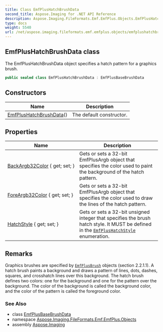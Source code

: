 ```yaml
---
title: Class EmfPlusHatchBrushData
second_title: Aspose.Imaging for .NET API Reference
description: Aspose.Imaging.FileFormats.Emf.EmfPlus.Objects.EmfPlusHatchBrushData class. The EmfPlusHatchBrushData object specifies a hatch pattern for a graphics brush
type: docs
weight: 5540
url: /net/aspose.imaging.fileformats.emf.emfplus.objects/emfplushatchbrushdata/
---
```

## EmfPlusHatchBrushData class

The EmfPlusHatchBrushData object specifies a hatch pattern for a graphics brush.

```csharp
public sealed class EmfPlusHatchBrushData : EmfPlusBaseBrushData
```

## Constructors

| Name | Description |
| --- | --- |
| [EmfPlusHatchBrushData](emfplushatchbrushdata/)() | The default constructor. |

## Properties

| Name | Description |
| --- | --- |
| [BackArgb32Color](../../aspose.imaging.fileformats.emf.emfplus.objects/emfplushatchbrushdata/backargb32color/) { get; set; } | Gets or sets a 32-bit EmfPlusArgb object that specifies the color used to paint the background of the hatch pattern. |
| [ForeArgb32Color](../../aspose.imaging.fileformats.emf.emfplus.objects/emfplushatchbrushdata/foreargb32color/) { get; set; } | Gets or sets a 32-bit EmfPlusArgb object that specifies the color used to draw the lines of the hatch pattern. |
| [HatchStyle](../../aspose.imaging.fileformats.emf.emfplus.objects/emfplushatchbrushdata/hatchstyle/) { get; set; } | Gets or sets a 32-bit unsigned integer that specifies the brush hatch style. It MUST be defined in the [`EmfPlusHatchStyle`](../../aspose.imaging.fileformats.emf.emfplus.consts/emfplushatchstyle/) enumeration. |

## Remarks

Graphics brushes are specified by [`EmfPlusBrush`](../emfplusbrush/) objects (section 2.2.1.1). A hatch brush paints a background and draws a pattern of lines, dots, dashes, squares, and crosshatch lines over this background. The hatch brush defines two colors: one for the background and one for the pattern over the background. The color of the background is called the background color, and the color of the pattern is called the foreground color.

### See Also

* class [EmfPlusBaseBrushData](../emfplusbasebrushdata/)
* namespace [Aspose.Imaging.FileFormats.Emf.EmfPlus.Objects](../../aspose.imaging.fileformats.emf.emfplus.objects/)
* assembly [Aspose.Imaging](../../)


